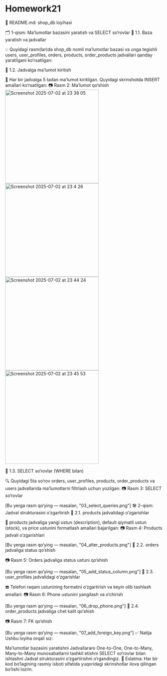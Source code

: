 # Homework21

📘 README.md: shop_db loyihasi

🗂️ 1-qism: Ma’lumotlar bazasini yaratish va SELECT so‘rovlar
🔸 1.1. Baza yaratish va jadvallar

💡 Quyidagi rasm(lar)da shop_db nomli ma’lumotlar bazasi va unga tegishli users, user_profiles, orders, products, order_products jadvallari qanday yaratilgani ko‘rsatilgan:

🔸 1.2. Jadvalga ma’lumot kiritish

📌 Har bir jadvalga 5 tadan ma’lumot kiritilgan. Quyidagi skrinshotda INSERT amallari ko‘rsatilgan:
📷 Rasm 2: Ma’lumot qo‘shish
<img width="300" alt="Screenshot 2025-07-02 at 23 38 05" src="https://github.com/user-attachments/assets/f97bbf9f-d7ed-4e77-9016-d4b35b947c03" />  <img width="300" alt="Screenshot 2025-07-02 at 23 4 26" src="https://github.com/user-attachments/assets/d4052722-1fc1-45a9-8008-3846090e9cca" />
<img width="300" alt="Screenshot 2025-07-02 at 23 44 24" src="https://github.com/user-attachments/assets/986c4320-cdcf-4d9f-8e6a-b614c3649eba" />  <img width="300" alt="Screenshot 2025-07-02 at 23 45 53" src="https://github.com/user-attachments/assets/20f3722b-1c26-4315-a552-e9cf550f468a" />


🔸 1.3. SELECT so‘rovlar (WHERE bilan)

🔍 Quyidagi 5ta so‘rov orders, user_profiles, products, order_products va users jadvallarida ma’lumotlarni filtrlash uchun yozilgan:
📷 Rasm 3: SELECT so‘rovlar

[Bu yerga rasm qo‘ying — masalan, "03_select_queries.png"]
🛠️ 2-qism: Jadval strukturasini o‘zgartirish
🔸 2.1. products jadvalidagi o‘zgarishlar

🛒 products jadvaliga yangi ustun (description), default qiymatli ustun (stock), va price ustunini formatlash amallari bajarilgan:
📷 Rasm 4: Products jadvali o‘zgarishlari

[Bu yerga rasm qo‘ying — masalan, "04_alter_products.png"]
🔸 2.2. orders jadvaliga status qo‘shish

📷 Rasm 5: Orders jadvaliga status ustuni qo‘shish

[Bu yerga rasm qo‘ying — masalan, "05_add_status_column.png"]
🔸 2.3. user_profiles jadvalidagi o‘zgarishlar

☎️ Telefon raqam ustunining formatini o‘zgartirish va keyin olib tashlash amallari:
📷 Rasm 6: Phone ustunini yangilash va o‘chirish

[Bu yerga rasm qo‘ying — masalan, "06_drop_phone.png"]
🔸 2.4. order_products jadvaliga chet kalit qo‘shish

📷 Rasm 7: FK qo‘shish

[Bu yerga rasm qo‘ying — masalan, "07_add_foreign_key.png"]
✅ Natija
Ushbu loyiha orqali siz:

Ma’lumotlar bazasini yaratishni
Jadvallararo One-to-One, One-to-Many, Many-to-Many munosabatlarni tashkil etishni
SELECT so‘rovlar bilan ishlashni
Jadval strukturasini o‘zgartirishni o‘rgandingiz.
📎 Eslatma: Har bir kod bo‘lagining rasmiy isboti sifatida yuqoridagi skrinshotlar ilova qilingan bo‘lishi lozim.
